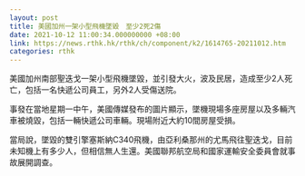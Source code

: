 ```yaml
---
layout: post
title: 美國加州一架小型飛機墜毀　至少2死2傷
date: 2021-10-12 11:00:34.000000000 +08:00
link: https://news.rthk.hk/rthk/ch/component/k2/1614765-20211012.htm
categories: rthk
---
```


美國加州南部聖迭戈一架小型飛機墜毀，並引發大火，波及民居，造成至少2人死亡，包括一名快遞公司員工，另外2人受傷送院。

事發在當地星期一中午，美國傳媒發布的圖片顯示，墜機現場多座房屋以及多輛汽車被燒毀，包括一輛快遞公司車輛。現場附近大約10間房屋受損。

當局說，墜毀的雙引擎塞斯納C340飛機，由亞利桑那州的尤馬飛往聖迭戈，目前未知機上有多少人，但相信無人生還。美國聯邦航空局和國家運輸安全委員會就事故展開調查。
